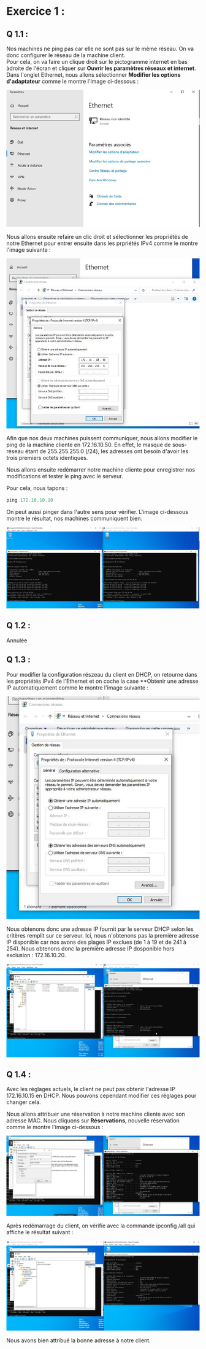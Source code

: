 # Exercice 1 : 

## Q 1.1 : 

Nos machines ne ping pas car elle ne sont pas sur le même réseau. On va donc configurer le réseau de la machine client.  
Pour cela, on va faire un clique droit sur le pictogramme internet en bas àdroite de l'écran et cliquer sur **Ouvrir les paramètres réseaux et internet**.  
Dans l'onglet Ethernet, nous allons sélectionner **Modifier les options d'adaptateur** comme le montre l'image ci-dessous : 

![img1](https://github.com/ThomasDominici/CheckPoint2/blob/main/Ressources/ethernet1.JPG?raw=true)  


Nous allons ensuite refaire un clic droit et sélectionner les propriétés de notre Ethernet pour entrer ensuite dans les prpriétés IPv4 comme le montre l'image suivante :   

![img2](https://github.com/ThomasDominici/CheckPoint2/blob/main/Ressources/propri%C3%A9t%C3%A9sethernet2.JPG?raw=true)  

Afin que nos deux machines puissent communiquer, nous allons modifier le ping de la machine cliente en 172.16.10.50. En effet, le masque de sous-réseau étant de 255.255.255.0 (/24), les adresses ont besoin d'avoir les trois premiers octets identiques.  

Nous allons ensuite redémarrer notre machine cliente pour enregistrer nos modifications et tester le ping avec le serveur.  

Pour cela, nous tapons : 
```Powershell
ping 172.16.10.10
```

On peut aussi pinger dans l'autre sens pour vérifier. L'image ci-dessous montre le résultat, nos machines communiquent bien.  

![img3](https://github.com/ThomasDominici/CheckPoint2/blob/main/Ressources/ping3.JPG?raw=true)  


## Q 1.2 : 

Annulée

## Q 1.3 : 


Pour modifier la configuration részeau du client en DHCP, on retourne dans les propriétés IPv4 de l'Ethernet et on coche la case **Obtenir une adresse IP automatiquement comme le montre l'image suivante :   

![img4](https://github.com/ThomasDominici/CheckPoint2/blob/main/Ressources/dhcp1-4.JPG?raw=true)  

Nous obtenons donc une adresse IP fournit par le serveur DHCP selon les critères remplit sur ce serveur. 
Ici, nous n'obtenons pas la première adresse IP disponible car nos avons des plages IP exclues (de 1 à 19 et de 241 à 254). Nous obtenons donc la première adresse IP dosponible hors exclusion : 172.16.10.20.

![img5](https://github.com/ThomasDominici/CheckPoint2/blob/main/Ressources/scope5.JPG?raw=true)  


## Q 1.4 : 

Avec les réglages actuels, le client ne peut pas obtenir l'adresse IP 172.16.10.15 en DHCP.
Nous pouvons cependant modifier ces réglages pour changer cela.

Nous allons attribuer une réservation à notre machine cliente avec son adresse MAC. 
Nous cliquons sur **Réservations**, nouvelle réservation comme le montre l'image ci-dessous : 

![img6](https://github.com/ThomasDominici/CheckPoint2/blob/main/Ressources/reservationdhcp6.JPG?raw=true)  

Après redémarrage du client, on vérifie avec la commande ipconfig /all qui affiche le résultat suivant :   

![img7](https://github.com/ThomasDominici/CheckPoint2/blob/main/Ressources/reservationfinal7.JPG?raw=true)

Nous avons bien attribué la bonne adresse à notre client.  

